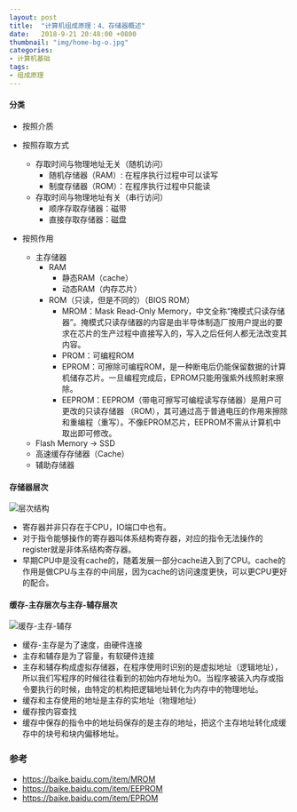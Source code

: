 ```yaml
---
layout: post
title:  "计算机组成原理：4、存储器概述"
date:   2018-9-21 20:48:00 +0800
thumbnail: "img/home-bg-o.jpg"
categories: 
- 计算机基础
tags:
- 组成原理
---
```


#### 分类

- 按照介质

- 按照存取方式
    - 存取时间与物理地址无关（随机访问）
        - 随机存储器（RAM）: 在程序执行过程中可以读写
        - 制度存储器（ROM）：在程序执行过程中只能读
    - 存取时间与物理地址有关（串行访问）
        - 顺序存取存储器：磁带
        - 直接存取存储器：磁盘
- 按照作用
    - 主存储器
        - RAM
            - 静态RAM（cache）
            - 动态RAM（内存芯片）
        - ROM（只读，但是不同的）（BIOS ROM）
            - MROM：Mask Read-Only Memory，中文全称“掩模式只读存储器”。掩模式只读存储器的内容是由半导体制造厂按用户提出的要求在芯片的生产过程中直接写入的，写入之后任何人都无法改变其内容。
            - PROM：可编程ROM
            - EPROM：可擦除可编程ROM，是一种断电后仍能保留数据的计算机储存芯片。一旦编程完成后，EPROM只能用强紫外线照射来擦除。
            - EEPROM：EEPROM（带电可擦写可编程读写存储器）是用户可更改的只读存储器
（ROM），其可通过高于普通电压的作用来擦除和重编程（重写）。不像EPROM芯片，EEPROM不需从计算机中取出即可修改。
    - Flash Memory → SSD
    - 高速缓存存储器（Cache）
    - 辅助存储器

<!--more-->

#### 存储器层次

![层次结构](https://github.com/klkucan/ImgLib/blob/master/%E7%BB%84%E6%88%90%E5%8E%9F%E7%90%86/%E5%AD%98%E5%82%A8%E5%99%A8/%E5%B1%82%E6%AC%A1%E7%BB%93%E6%9E%84.png?raw=true)

- 寄存器并非只存在于CPU，IO端口中也有。
- 对于指令能够操作的寄存器叫体系结构寄存器，对应的指令无法操作的register就是非体系结构寄存器。
- 早期CPU中是没有cache的，随着发展一部分cache进入到了CPU。cache的作用是做CPU与主存的中间层，因为cache的访问速度更快，可以更CPU更好的配合。

#### 缓存-主存层次与主存-辅存层次

![缓存-主存-辅存](https://github.com/klkucan/ImgLib/blob/master/%E7%BB%84%E6%88%90%E5%8E%9F%E7%90%86/%E5%AD%98%E5%82%A8%E5%99%A8/%E7%BC%93%E5%AD%98-%E4%B8%BB%E5%AD%98-%E8%BE%85%E5%AD%98.png?raw=true)

- 缓存-主存是为了速度，由硬件连接
- 主存和辅存是为了容量，有软硬件连接 
- 主存和辅存构成虚拟存储器，在程序使用时识别的是虚拟地址（逻辑地址），所以我们写程序的时候往往看到的初始内存地址为0。当程序被装入内存或指令要执行的时候，由特定的机构把逻辑地址转化为内存中的物理地址。
- 缓存和主存使用的地址是主存的实地址（物理地址）
- 缓存按内容查找
- 缓存中保存的指令中的地址码保存的是主存的地址，把这个主存地址转化成缓存中的块号和块内偏移地址。

### 参考
- https://baike.baidu.com/item/MROM
- https://baike.baidu.com/item/EEPROM
- https://baike.baidu.com/item/EPROM